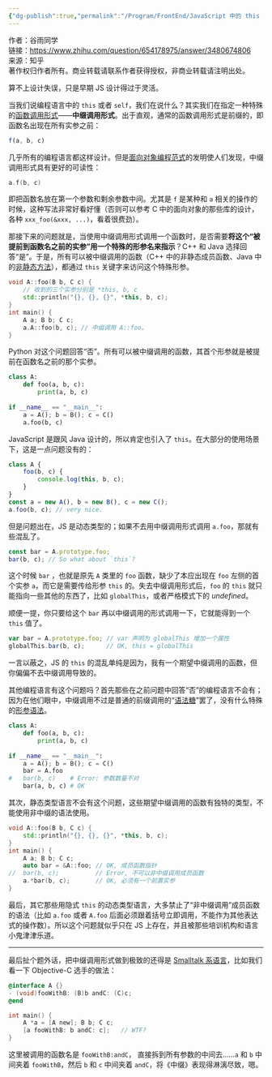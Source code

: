 ```yaml
---
{"dg-publish":true,"permalink":"/Program/FrontEnd/JavaScript 中的 this 关键字是设计失误了还是一个未完成的半成品特性？/","noteIcon":"","created":"2025-03-06T21:28:25.972+08:00"}
---
```


作者：谷雨同学  
链接：https://www.zhihu.com/question/654178975/answer/3480674806  
来源：知乎  
著作权归作者所有。商业转载请联系作者获得授权，非商业转载请注明出处。  
  

算不上设计失误，只是早期 JS 设计得过于灵活。

当我们说编程语言中的 `this` 或者 `self`，我们在说什么？其实我们在指定一种特殊的[函数调用形式](https://zhida.zhihu.com/search?content_id=662923015&content_type=Answer&match_order=1&q=%E5%87%BD%E6%95%B0%E8%B0%83%E7%94%A8%E5%BD%A2%E5%BC%8F&zhida_source=entity)——**中缀调用形式**。出于直观，通常的函数调用形式是前缀的，即函数名出现在所有实参之前：

```javascript
f(a, b, c)
```

几乎所有的编程语言都这样设计。但是[面向对象编程范式](https://zhida.zhihu.com/search?content_id=662923015&content_type=Answer&match_order=1&q=%E9%9D%A2%E5%90%91%E5%AF%B9%E8%B1%A1%E7%BC%96%E7%A8%8B%E8%8C%83%E5%BC%8F&zhida_source=entity)的发明使人们发现，中缀调用形式具有更好的可读性：

```cpp
a.f(b, c)
```

即把函数名放在第一个参数和剩余参数中间。尤其是 `f` 是某种和 `a` 相关的操作的时候，这种写法非常好看好懂（否则可以参考 C 中的面向对象的那些库的设计，各种 `xxx_foo(&xxx, ...)`，看着很费劲）。

那接下来的问题就是，当使用中缀调用形式调用一个函数时，是否需要**将这个“被提前到函数名之前的实参”用一个特殊的形参名来指示**？C++ 和 Java 选择回答“是”。于是，所有可以被中缀调用的函数（C++ 中的非静态成员函数、Java 中的[非静态方法](https://zhida.zhihu.com/search?content_id=662923015&content_type=Answer&match_order=1&q=%E9%9D%9E%E9%9D%99%E6%80%81%E6%96%B9%E6%B3%95&zhida_source=entity)），都通过 `this` 关键字来访问这个特殊形参。

```cpp
void A::foo(B b, C c) {
    // 收到的三个实参分别是 *this, b, c
    std::println("{}, {}, {}", *this, b, c);
}
int main() {
    A a; B b; C c;
    a.A::foo(b, c); // 中缀调用 A::foo。
}
```

Python 对这个问题回答“否”。所有可以被中缀调用的函数，其首个形参就是被提前在函数名之前的那个实参。

```python
class A:
    def foo(a, b, c):
        print(a, b, c)
        
if __name__ == "__main__":
    a = A(); b = B(); c = C()
    a.foo(b, c)
```

JavaScript 是跟风 Java 设计的，所以肯定也引入了 `this`。在大部分的使用场景下，这是一点问题没有的：

```js
class A {
    foo(b, c) {
        console.log(this, b, c);
    }
}
const a = new A(), b = new B(), c = new C();
a.foo(b, c); // very nice.
```

但是问题出在，JS 是动态类型的；如果不去用中缀调用形式调用 `a.foo`，那就有些混乱了。

```js
const bar = A.prototype.foo;
bar(b, c); // So what about `this`?
```

这个时候 `bar` ，也就是原先 `A` 类里的 `foo` 函数，缺少了本应出现在 `foo` 左侧的首个实参 `a`，而它是需要传给形参 `this` 的。失去中缀调用形式后，`foo` 的 `this` 就只能指向一些其他的东西了，比如 `globalThis`，或者严格模式下的 _undefined_。

顺便一提，你只要给这个 `bar` 再以中缀调用的形式调用一下，它就能得到一个 `this` 值了。

```js
var bar = A.prototype.foo; // var 声明为 globalThis 增加一个属性
globalThis.bar(b, c);      // OK, this = globalThis
```

一言以蔽之，JS 的 `this` 的混乱单纯是因为，我有一个期望中缀调用的函数，但你偏偏不去中缀调用导致的。

其他编程语言有这个问题吗？首先那些在之前问题中回答“否”的编程语言不会有；因为在他们眼中，中缀调用不过是普通的前缀调用的“[语法糖](https://zhida.zhihu.com/search?content_id=662923015&content_type=Answer&match_order=1&q=%E8%AF%AD%E6%B3%95%E7%B3%96&zhida_source=entity)”罢了，没有什么特殊的[形参语法](https://zhida.zhihu.com/search?content_id=662923015&content_type=Answer&match_order=1&q=%E5%BD%A2%E5%8F%82%E8%AF%AD%E6%B3%95&zhida_source=entity)。

```python
class A:
    def foo(a, b, c):
        print(a, b, c)
        
if __name__ == "__main__":
    a = A(); b = B(); c = C()
    bar = A.foo
#   bar(b, c)    # Error: 参数数量不对
    bar(a, b, c) # OK
```

其次，静态类型语言不会有这个问题，这些期望中缀调用的函数有独特的类型，不能使用非中缀的语法使用。

```cpp
void A::foo(B b, C c) {
    std::println("{}, {}, {}", *this, b, c);
}
int main() {
    A a; B b; C c;
    auto bar = &A::foo; // OK, 成员函数指针
//  bar(b, c);          // Error, 不可以非中缀调用成员函数
    a.*bar(b, c);       // OK, 必须有一个前置实参
}
```

最后，其它那些用隐式 `this` 的动态类型语言，大多禁止了“非中缀调用”成员函数的语法（比如 `a.foo` 或者 `A.foo` 后面必须跟着括号立即调用，不能作为其他表达式的操作数）。所以这个问题就似乎只在 JS 上存在，并且被那些培训机构和语言小鬼津津乐道。

---

最后扯个题外话，把中缀调用形式做到极致的还得是 [Smalltalk 系语言](https://zhida.zhihu.com/search?content_id=662923015&content_type=Answer&match_order=1&q=Smalltalk+%E7%B3%BB%E8%AF%AD%E8%A8%80&zhida_source=entity)，比如我们看一下 Objective-C 选手的做法：

```objective-c
@interface A {}
- (void)fooWithB: (B)b andC: (C)c;
@end

int main() {
    A *a = [A new]; B b; C c;
    [a fooWithB: b andC: c];   // WTF?
}
```

这里被调用的函数名是 `fooWithB:andC`， 直接拆到所有参数的中间去……`a` 和 `b` 中间夹着 `fooWithB`，然后 `b` 和 `c` 中间夹着 `andC`，将《中缀》表现得淋漓尽致，嗯。